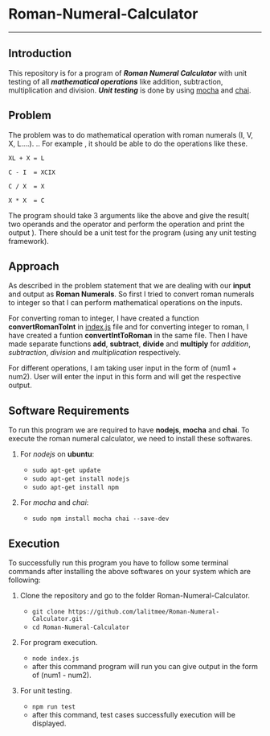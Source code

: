 # Roman-Numeral-Calculator

- - - -


## Introduction ##

This repository is for a program of **_Roman Numeral Calculator_** with unit testing of all **_mathematical operations_** like addition, subtraction, multiplication and division. **_Unit testing_** is done by using [mocha](https://mochajs.org/) and [chai](http://chaijs.com/). 


## Problem ##
The problem was to do mathematical operation with roman numerals (I, V, X, L....). .. For example , it should be able to do the operations  like these.

    XL + X = L

    C - I  = XCIX

    C / X  = X

    X * X  = C

The program should take 3 arguments like the above and give the result( two operands and the operator and perform the operation and print the output ). There should be a unit test for the program (using any unit testing framework).


## Approach ##
As described in the problem statement that we are dealing with our __input__ and output as __Roman Numerals__. So first I tried to convert roman numerals to integer so that I can perform mathematical operations on the inputs.

For converting roman to integer, I have created a function __convertRomanToInt__ in [index.js](https://github.com/lalitmee/Roman-Numeral-Calculator/blob/master/index.js) file and for converting integer to roman, I have created a funtion __convertIntToRoman__ in the same file. Then I have made separate functions __add__, __subtract__, __divide__ and __multiply__ for _addition_, _subtraction_, _division_ and _multiplication_ respectively.

For different operations, I am taking user input in the form of (num1 + num2). User will enter the input in this form and will get the respective output.

## Software Requirements ##
To run this program we are required to have __nodejs__, __mocha__ and __chai__. To execute the roman numeral calculator, we need to install these softwares. 

1. For _nodejs_ on **ubuntu**:
    - `sudo apt-get update`
    - `sudo apt-get install nodejs`
    - `sudo apt-get install npm`

2. For _mocha_ and _chai_:
    - `sudo npm install mocha chai --save-dev`

## Execution ##
To successfully run this program you have to follow some terminal commands after installing the above softwares on your system which are following:
1. Clone the repository and go to the folder Roman-Numeral-Calculator.
    - `git clone https://github.com/lalitmee/Roman-Numeral-Calculator.git`
    - `cd Roman-Numeral-Calculator`

2. For program execution.
    - `node index.js`
    - after this command program will run you can give output in the form of (num1 - num2).

3. For unit testing.
    - `npm run test`
    - after this command, test cases successfully execution will be displayed.


